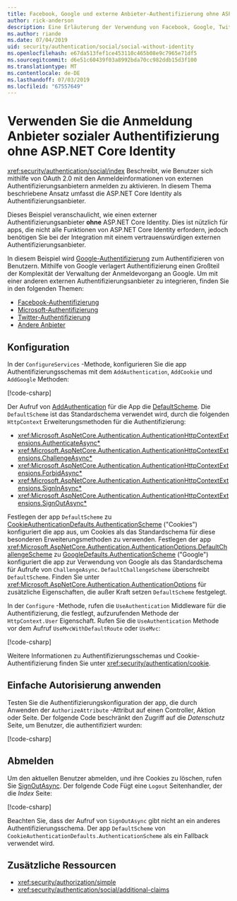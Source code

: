 ```yaml
---
title: Facebook, Google und externe Anbieter-Authentifizierung ohne ASP.NET Core Identity
author: rick-anderson
description: Eine Erläuterung der Verwendung von Facebook, Google, Twitter, Benutzer usw.-Kontoauthentifizierung ohne ASP.NET Core Identity.
ms.author: riande
ms.date: 07/04/2019
uid: security/authentication/social/social-without-identity
ms.openlocfilehash: e67da513fef1ce453110c465b08e9c7965e71df5
ms.sourcegitcommit: d6e51c60439f03a8992bda70cc982ddb15d3f100
ms.translationtype: MT
ms.contentlocale: de-DE
ms.lasthandoff: 07/03/2019
ms.locfileid: "67557649"
---
```

# <a name="use-social-sign-in-provider-authentication-without-aspnet-core-identity"></a>Verwenden Sie die Anmeldung Anbieter sozialer Authentifizierung ohne ASP.NET Core Identity

<xref:security/authentication/social/index> Beschreibt, wie Benutzer sich mithilfe von OAuth 2.0 mit den Anmeldeinformationen von externen Authentifizierungsanbietern anmelden zu aktivieren. In diesem Thema beschriebene Ansatz umfasst die ASP.NET Core Identity als Authentifizierungsanbieter.

Dieses Beispiel veranschaulicht, wie einen externer Authentifizierungsanbieter **ohne** ASP.NET Core Identity. Dies ist nützlich für apps, die nicht alle Funktionen von ASP.NET Core Identity erfordern, jedoch benötigen Sie bei der Integration mit einem vertrauenswürdigen externen Authentifizierungsanbieter.

In diesem Beispiel wird [Google-Authentifizierung](xref:security/authentication/google-logins) zum Authentifizieren von Benutzern. Mithilfe von Google verlagert Authentifizierung einen Großteil der Komplexität der Verwaltung der Anmeldevorgang an Google. Um mit einer anderen externen Authentifizierungsanbieter zu integrieren, finden Sie in den folgenden Themen:

* [Facebook-Authentifizierung](xref:security/authentication/facebook-logins)
* [Microsoft-Authentifizierung](xref:security/authentication/microsoft-logins)
* [Twitter-Authentifizierung](xref:security/authentication/twitter-logins)
* [Andere Anbieter](xref:security/authentication/otherlogins)

## <a name="configuration"></a>Konfiguration

In der `ConfigureServices` -Methode, konfigurieren Sie die app Authentifizierungsschemas mit dem `AddAuthentication`, `AddCookie` und `AddGoogle` Methoden:

[!code-csharp[](social-without-identity/sample/Startup.cs?name=snippet1)]

Der Aufruf von [AddAuthentication](/dotnet/api/microsoft.extensions.dependencyinjection.authenticationservicecollectionextensions.addauthentication#Microsoft_Extensions_DependencyInjection_AuthenticationServiceCollectionExtensions_AddAuthentication_Microsoft_Extensions_DependencyInjection_IServiceCollection_System_Action_Microsoft_AspNetCore_Authentication_AuthenticationOptions__) für die App die [DefaultScheme](xref:Microsoft.AspNetCore.Authentication.AuthenticationOptions.DefaultScheme). Die `DefaultScheme` ist das Standardschema verwendet wird, durch die folgenden `HttpContext` Erweiterungsmethoden für die Authentifizierung:

* <xref:Microsoft.AspNetCore.Authentication.AuthenticationHttpContextExtensions.AuthenticateAsync*>
* <xref:Microsoft.AspNetCore.Authentication.AuthenticationHttpContextExtensions.ChallengeAsync*>
* <xref:Microsoft.AspNetCore.Authentication.AuthenticationHttpContextExtensions.ForbidAsync*>
* <xref:Microsoft.AspNetCore.Authentication.AuthenticationHttpContextExtensions.SignInAsync*>
* <xref:Microsoft.AspNetCore.Authentication.AuthenticationHttpContextExtensions.SignOutAsync*>

Festlegen der app `DefaultScheme` zu [CookieAuthenticationDefaults.AuthenticationScheme](xref:Microsoft.AspNetCore.Authentication.Cookies.CookieAuthenticationDefaults.AuthenticationScheme) ("Cookies") konfiguriert die app aus, um Cookies als das Standardschema für diese besonderen Erweiterungsmethoden zu verwenden. Festlegen der app <xref:Microsoft.AspNetCore.Authentication.AuthenticationOptions.DefaultChallengeScheme> zu [GoogleDefaults.AuthenticationScheme](xref:Microsoft.AspNetCore.Authentication.Google.GoogleDefaults.AuthenticationScheme) ("Google") konfiguriert die app zur Verwendung von Google als das Standardschema für Aufrufe von `ChallengeAsync`. `DefaultChallengeScheme` überschreibt `DefaultScheme`. Finden Sie unter <xref:Microsoft.AspNetCore.Authentication.AuthenticationOptions> für zusätzliche Eigenschaften, die außer Kraft setzen `DefaultScheme` festgelegt.

In der `Configure` -Methode, rufen die `UseAuthentication` Middleware für die Authentifizierung, die festlegt, aufzurufenden Methode der `HttpContext.User` Eigenschaft. Rufen Sie die `UseAuthentication` Methode vor dem Aufruf `UseMvcWithDefaultRoute` oder `UseMvc`:

[!code-csharp[](social-without-identity/sample/Startup.cs?name=snippet2)]

Weitere Informationen zu Authentifizierungsschemas und Cookie-Authentifizierung finden Sie unter <xref:security/authentication/cookie>.

## <a name="applying-basic-authorization"></a>Einfache Autorisierung anwenden

Testen Sie die Authentifizierungskonfiguration der app, die durch Anwenden der `AuthorizeAttribute` -Attribut auf einen Controller, Aktion oder Seite. Der folgende Code beschränkt den Zugriff auf die *Datenschutz* Seite, um Benutzer, die authentifiziert wurden:

[!code-csharp[](social-without-identity/sample/Pages/Privacy.cshtml.cs?name=snippet&highlight=1)]

## <a name="sign-out"></a>Abmelden

Um den aktuellen Benutzer abmelden, und ihre Cookies zu löschen, rufen Sie [SignOutAsync](/dotnet/api/microsoft.aspnetcore.authentication.authenticationhttpcontextextensions.signoutasync?view=aspnetcore-2.0). Der folgende Code Fügt eine `Logout` Seitenhandler, der die *Index* Seite:

[!code-csharp[](social-without-identity/sample/Pages/Index.cshtml.cs?name=snippet&highlight=7-11)]

Beachten Sie, dass der Aufruf von `SignOutAsync` gibt nicht an ein anderes Authentifizierungsschema. Der app `DefaultScheme` von `CookieAuthenticationDefaults.AuthenticationScheme` als ein Fallback verwendet wird.

## <a name="additional-resources"></a>Zusätzliche Ressourcen

* <xref:security/authorization/simple>
* <xref:security/authentication/social/additional-claims>
